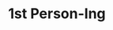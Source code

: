 ---
title: 1st Person-Ing
layout: revealjs-structure
script:
- I am ___-ing.
- I was ___-ing.
- I will be ___-ing.
examples:
- Play
- Work
- Study
- Help
- Say
- Jogar
- Trabalhar
- Dizer
- Ajudar
---
